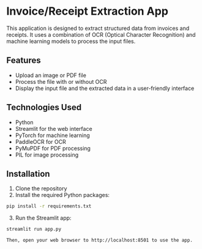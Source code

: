 # Invoice/Receipt Extraction App

This application is designed to extract structured data from invoices and receipts. It uses a combination of OCR (Optical Character Recognition) and machine learning models to process the input files.

## Features

- Upload an image or PDF file
- Process the file with or without OCR
- Display the input file and the extracted data in a user-friendly interface

## Technologies Used

- Python
- Streamlit for the web interface
- PyTorch for machine learning
- PaddleOCR for OCR
- PyMuPDF for PDF processing
- PIL for image processing

## Installation

1. Clone the repository
2. Install the required Python packages:

```bash
pip install -r requirements.txt
```

3. Run the Streamlit app:

```bash 
streamlit run app.py

Then, open your web browser to http://localhost:8501 to use the app.